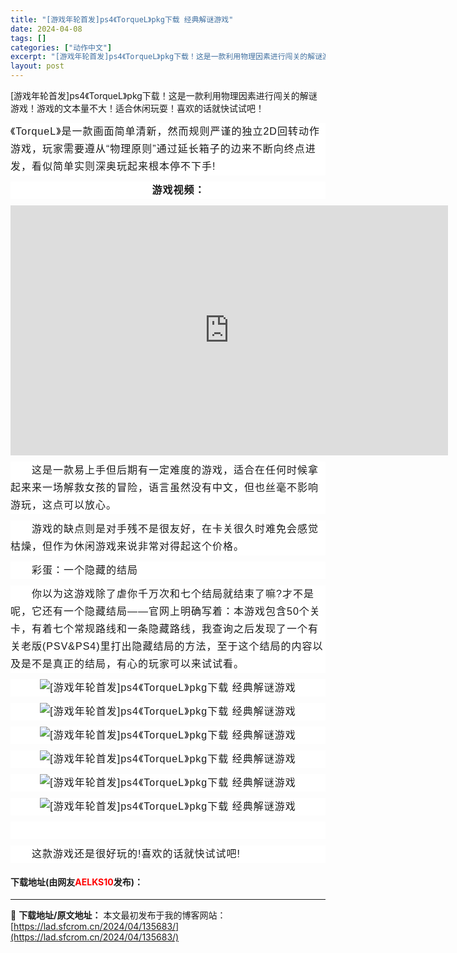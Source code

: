 ```yaml
---
title: "[游戏年轮首发]ps4《TorqueL》pkg下载 经典解谜游戏"
date: 2024-04-08
tags: []
categories: ["动作中文"]
excerpt: "[游戏年轮首发]ps4《TorqueL》pkg下载！这是一款利用物理因素进行闯关的解谜游戏！游戏的文本量不大！适合休闲玩耍！喜欢的话就快试试吧！ 《TorqueL》是一款画面简单清新，然而规则严谨的独立2D回转动作游戏，玩家需要遵从&ldquo;物理原则&rdquo;通过延长箱子的边来不断向终点进发&hellip;"
layout: post
---
```


 <p>[游戏年轮首发]ps4《TorqueL》pkg下载！这是一款利用物理因素进行闯关的解谜游戏！游戏的文本量不大！适合休闲玩耍！喜欢的话就快试试吧！</p> <p style="list-style-type: none; box-sizing: border-box; font-size: 16px; word-wrap: break-word; font-family: &quot;PingFang SC&quot;, &quot;Microsoft YaHei&quot;, 微软雅黑, SimSun, 宋体, Arial, STHeiti, 华文黑体, Helvetica, Tahoma, &quot;Arial sans-serif&quot;, FontAwesome; background: rgb(255,255,255); white-space: normal; word-spacing: 0px; text-transform: none; word-break: break-all; font-weight: 400; padding-bottom: 0px; font-style: normal; padding-top: 0px; padding-left: 0px; orphans: 2; widows: 2; margin: 10px 0px; letter-spacing: 1px; line-height: 28px; padding-right: 0px; text-indent: 0px; border-image: none; font-variant-caps: normal; font-variant-ligatures: normal; -webkit-text-stroke-width: 0px; text-decoration-style: initial; text-decoration-color: initial; -webkit-tap-highlight-color: transparent; -webkit-appearance: none">《TorqueL》是一款画面简单清新，然而规则严谨的独立2D回转动作游戏，玩家需要遵从&ldquo;物理原则&rdquo;通过延长箱子的边来不断向终点进发，看似简单实则深奥玩起来根本停不下手!</p> <p style="list-style-type: none; box-sizing: border-box; font-size: 16px; word-wrap: break-word; font-family: &quot;PingFang SC&quot;, &quot;Microsoft YaHei&quot;, 微软雅黑, SimSun, 宋体, Arial, STHeiti, 华文黑体, Helvetica, Tahoma, &quot;Arial sans-serif&quot;, FontAwesome; background: rgb(255,255,255); white-space: normal; word-spacing: 0px; text-transform: none; word-break: break-all; font-weight: 400; padding-bottom: 0px; font-style: normal; text-align: center; padding-top: 0px; padding-left: 0px; orphans: 2; widows: 2; margin: 10px 0px; letter-spacing: 1px; line-height: 28px; padding-right: 0px; text-indent: 0px; border-image: none; font-variant-caps: normal; font-variant-ligatures: normal; -webkit-text-stroke-width: 0px; text-decoration-style: initial; text-decoration-color: initial; -webkit-tap-highlight-color: transparent; -webkit-appearance: none">　　<strong style="list-style-type: none; box-sizing: border-box; word-wrap: break-word; font-family: &quot;PingFang SC&quot;, &quot;Microsoft YaHei&quot;, 微软雅黑, SimSun, 宋体, Arial, STHeiti, 华文黑体, Helvetica, Tahoma, &quot;Arial sans-serif&quot;, FontAwesome !important; word-break: break-all; padding-bottom: 0px; padding-top: 0px; padding-left: 0px; margin: 0px; padding-right: 0px; border-image: none; -webkit-tap-highlight-color: transparent; -webkit-appearance: none">游戏视频：</strong></p> <p style="list-style-type: none; box-sizing: border-box; font-size: 16px; word-wrap: break-word; font-family: &quot;PingFang SC&quot;, &quot;Microsoft YaHei&quot;, 微软雅黑, SimSun, 宋体, Arial, STHeiti, 华文黑体, Helvetica, Tahoma, &quot;Arial sans-serif&quot;, FontAwesome; background: rgb(255,255,255); white-space: normal; word-spacing: 0px; text-transform: none; word-break: break-all; font-weight: 400; padding-bottom: 0px; font-style: normal; text-align: center; padding-top: 0px; padding-left: 0px; orphans: 2; widows: 2; margin: 10px 0px; letter-spacing: 1px; line-height: 28px; padding-right: 0px; text-indent: 0px; border-image: none; font-variant-caps: normal; font-variant-ligatures: normal; -webkit-text-stroke-width: 0px; text-decoration-style: initial; text-decoration-color: initial; -webkit-tap-highlight-color: transparent; -webkit-appearance: none"><iframe align="middle" allowfullscreen="true" border="0" frameborder="0" framespacing="0" height="400" scrolling="no" src="https://player.bilibili.com/player.html?aid=5623454&amp;cid=9133557&amp;page=1" style="list-style-type: none; box-sizing: border-box; overflow: hidden; font-family: &quot;PingFang SC&quot;, &quot;Microsoft YaHei&quot;, 微软雅黑, SimSun, 宋体, Arial, STHeiti, 华文黑体, Helvetica, Tahoma, &quot;Arial sans-serif&quot;, FontAwesome !important; width: 700px; position: relative; padding-bottom: 0px; padding-top: 0px; padding-left: 0px; margin: 0px; z-index: 10; padding-right: 0px; border-image: none; -ms-word-break: break-all; -ms-word-wrap: break-word; -webkit-tap-highlight-color: transparent; -webkit-appearance: none" width="400"></iframe></p> <p style="list-style-type: none; box-sizing: border-box; font-size: 16px; word-wrap: break-word; font-family: &quot;PingFang SC&quot;, &quot;Microsoft YaHei&quot;, 微软雅黑, SimSun, 宋体, Arial, STHeiti, 华文黑体, Helvetica, Tahoma, &quot;Arial sans-serif&quot;, FontAwesome; background: rgb(255,255,255); white-space: normal; word-spacing: 0px; text-transform: none; word-break: break-all; font-weight: 400; padding-bottom: 0px; font-style: normal; padding-top: 0px; padding-left: 0px; orphans: 2; widows: 2; margin: 10px 0px; letter-spacing: 1px; line-height: 28px; padding-right: 0px; text-indent: 0px; border-image: none; font-variant-caps: normal; font-variant-ligatures: normal; -webkit-text-stroke-width: 0px; text-decoration-style: initial; text-decoration-color: initial; -webkit-tap-highlight-color: transparent; -webkit-appearance: none">　　这是一款易上手但后期有一定难度的游戏，适合在任何时候拿起来来一场解救女孩的冒险，语言虽然没有中文，但也丝毫不影响游玩，这点可以放心。</p> <p style="list-style-type: none; box-sizing: border-box; font-size: 16px; word-wrap: break-word; font-family: &quot;PingFang SC&quot;, &quot;Microsoft YaHei&quot;, 微软雅黑, SimSun, 宋体, Arial, STHeiti, 华文黑体, Helvetica, Tahoma, &quot;Arial sans-serif&quot;, FontAwesome; background: rgb(255,255,255); white-space: normal; word-spacing: 0px; text-transform: none; word-break: break-all; font-weight: 400; padding-bottom: 0px; font-style: normal; padding-top: 0px; padding-left: 0px; orphans: 2; widows: 2; margin: 10px 0px; letter-spacing: 1px; line-height: 28px; padding-right: 0px; text-indent: 0px; border-image: none; font-variant-caps: normal; font-variant-ligatures: normal; -webkit-text-stroke-width: 0px; text-decoration-style: initial; text-decoration-color: initial; -webkit-tap-highlight-color: transparent; -webkit-appearance: none">　　游戏的缺点则是对手残不是很友好，在卡关很久时难免会感觉枯燥，但作为休闲游戏来说非常对得起这个价格。</p> <p style="list-style-type: none; box-sizing: border-box; font-size: 16px; word-wrap: break-word; font-family: &quot;PingFang SC&quot;, &quot;Microsoft YaHei&quot;, 微软雅黑, SimSun, 宋体, Arial, STHeiti, 华文黑体, Helvetica, Tahoma, &quot;Arial sans-serif&quot;, FontAwesome; background: rgb(255,255,255); white-space: normal; word-spacing: 0px; text-transform: none; word-break: break-all; font-weight: 400; padding-bottom: 0px; font-style: normal; padding-top: 0px; padding-left: 0px; orphans: 2; widows: 2; margin: 10px 0px; letter-spacing: 1px; line-height: 28px; padding-right: 0px; text-indent: 0px; border-image: none; font-variant-caps: normal; font-variant-ligatures: normal; -webkit-text-stroke-width: 0px; text-decoration-style: initial; text-decoration-color: initial; -webkit-tap-highlight-color: transparent; -webkit-appearance: none">　　彩蛋：一个隐藏的结局</p> <p style="list-style-type: none; box-sizing: border-box; font-size: 16px; word-wrap: break-word; font-family: &quot;PingFang SC&quot;, &quot;Microsoft YaHei&quot;, 微软雅黑, SimSun, 宋体, Arial, STHeiti, 华文黑体, Helvetica, Tahoma, &quot;Arial sans-serif&quot;, FontAwesome; background: rgb(255,255,255); white-space: normal; word-spacing: 0px; text-transform: none; word-break: break-all; font-weight: 400; padding-bottom: 0px; font-style: normal; padding-top: 0px; padding-left: 0px; orphans: 2; widows: 2; margin: 10px 0px; letter-spacing: 1px; line-height: 28px; padding-right: 0px; text-indent: 0px; border-image: none; font-variant-caps: normal; font-variant-ligatures: normal; -webkit-text-stroke-width: 0px; text-decoration-style: initial; text-decoration-color: initial; -webkit-tap-highlight-color: transparent; -webkit-appearance: none">　　你以为这游戏除了虐你千万次和七个结局就结束了嘛?才不是呢，它还有一个隐藏结局&mdash;&mdash;官网上明确写着：本游戏包含50个关卡，有着七个常规路线和一条隐藏路线，我查询之后发现了一个有关老版(PSV&amp;PS4)里打出隐藏结局的方法，至于这个结局的内容以及是不是真正的结局，有心的玩家可以来试试看。</p> <p align="center" style="list-style-type: none; box-sizing: border-box; font-size: 16px; word-wrap: break-word; font-family: &quot;PingFang SC&quot;, &quot;Microsoft YaHei&quot;, 微软雅黑, SimSun, 宋体, Arial, STHeiti, 华文黑体, Helvetica, Tahoma, &quot;Arial sans-serif&quot;, FontAwesome; background: rgb(255,255,255); white-space: normal; word-spacing: 0px; text-transform: none; word-break: break-all; font-weight: 400; padding-bottom: 0px; font-style: normal; padding-top: 0px; padding-left: 0px; orphans: 2; widows: 2; margin: 10px 0px; letter-spacing: 1px; line-height: 28px; padding-right: 0px; text-indent: 0px; border-image: none; font-variant-caps: normal; font-variant-ligatures: normal; -webkit-text-stroke-width: 0px; text-decoration-style: initial; text-decoration-color: initial; -webkit-tap-highlight-color: transparent; -webkit-appearance: none"><img border="0" src="https://lad.sfcrom.cn/wp-content/uploads/2024/04/20240408_661356c5476be.webp" style="list-style-type: none; box-sizing: border-box; word-wrap: break-word; cursor: pointer; max-width: 100%; font-family: &quot;PingFang SC&quot;, &quot;Microsoft YaHei&quot;, 微软雅黑, SimSun, 宋体, Arial, STHeiti, 华文黑体, Helvetica, Tahoma, &quot;Arial sans-serif&quot;, FontAwesome !important; width: auto; word-break: break-all; float: none; padding-bottom: 0px; text-align: center; padding-top: 0px; padding-left: 0px; margin: 0px; padding-right: 0px; border-image: none; -webkit-tap-highlight-color: transparent; -webkit-appearance: none" alt="[游戏年轮首发]ps4《TorqueL》pkg下载 经典解谜游戏" /></p> <p align="center" style="list-style-type: none; box-sizing: border-box; font-size: 16px; word-wrap: break-word; font-family: &quot;PingFang SC&quot;, &quot;Microsoft YaHei&quot;, 微软雅黑, SimSun, 宋体, Arial, STHeiti, 华文黑体, Helvetica, Tahoma, &quot;Arial sans-serif&quot;, FontAwesome; background: rgb(255,255,255); white-space: normal; word-spacing: 0px; text-transform: none; word-break: break-all; font-weight: 400; padding-bottom: 0px; font-style: normal; padding-top: 0px; padding-left: 0px; orphans: 2; widows: 2; margin: 10px 0px; letter-spacing: 1px; line-height: 28px; padding-right: 0px; text-indent: 0px; border-image: none; font-variant-caps: normal; font-variant-ligatures: normal; -webkit-text-stroke-width: 0px; text-decoration-style: initial; text-decoration-color: initial; -webkit-tap-highlight-color: transparent; -webkit-appearance: none"><img border="0" src="https://lad.sfcrom.cn/wp-content/uploads/2024/04/20240408_661356c58fc79.webp" style="list-style-type: none; box-sizing: border-box; word-wrap: break-word; cursor: pointer; max-width: 100%; font-family: &quot;PingFang SC&quot;, &quot;Microsoft YaHei&quot;, 微软雅黑, SimSun, 宋体, Arial, STHeiti, 华文黑体, Helvetica, Tahoma, &quot;Arial sans-serif&quot;, FontAwesome !important; width: auto; word-break: break-all; float: none; padding-bottom: 0px; text-align: center; padding-top: 0px; padding-left: 0px; margin: 0px; padding-right: 0px; border-image: none; -webkit-tap-highlight-color: transparent; -webkit-appearance: none" alt="[游戏年轮首发]ps4《TorqueL》pkg下载 经典解谜游戏" /></p> <p align="center" style="list-style-type: none; box-sizing: border-box; font-size: 16px; word-wrap: break-word; font-family: &quot;PingFang SC&quot;, &quot;Microsoft YaHei&quot;, 微软雅黑, SimSun, 宋体, Arial, STHeiti, 华文黑体, Helvetica, Tahoma, &quot;Arial sans-serif&quot;, FontAwesome; background: rgb(255,255,255); white-space: normal; word-spacing: 0px; text-transform: none; word-break: break-all; font-weight: 400; padding-bottom: 0px; font-style: normal; padding-top: 0px; padding-left: 0px; orphans: 2; widows: 2; margin: 10px 0px; letter-spacing: 1px; line-height: 28px; padding-right: 0px; text-indent: 0px; border-image: none; font-variant-caps: normal; font-variant-ligatures: normal; -webkit-text-stroke-width: 0px; text-decoration-style: initial; text-decoration-color: initial; -webkit-tap-highlight-color: transparent; -webkit-appearance: none"><img border="0" src="https://lad.sfcrom.cn/wp-content/uploads/2024/04/20240408_661356c5e1dec.webp" style="list-style-type: none; box-sizing: border-box; word-wrap: break-word; cursor: pointer; max-width: 100%; font-family: &quot;PingFang SC&quot;, &quot;Microsoft YaHei&quot;, 微软雅黑, SimSun, 宋体, Arial, STHeiti, 华文黑体, Helvetica, Tahoma, &quot;Arial sans-serif&quot;, FontAwesome !important; width: auto; word-break: break-all; float: none; padding-bottom: 0px; text-align: center; padding-top: 0px; padding-left: 0px; margin: 0px; padding-right: 0px; border-image: none; -webkit-tap-highlight-color: transparent; -webkit-appearance: none" alt="[游戏年轮首发]ps4《TorqueL》pkg下载 经典解谜游戏" /></p> <p align="center" style="list-style-type: none; box-sizing: border-box; font-size: 16px; word-wrap: break-word; font-family: &quot;PingFang SC&quot;, &quot;Microsoft YaHei&quot;, 微软雅黑, SimSun, 宋体, Arial, STHeiti, 华文黑体, Helvetica, Tahoma, &quot;Arial sans-serif&quot;, FontAwesome; background: rgb(255,255,255); white-space: normal; word-spacing: 0px; text-transform: none; word-break: break-all; font-weight: 400; padding-bottom: 0px; font-style: normal; padding-top: 0px; padding-left: 0px; orphans: 2; widows: 2; margin: 10px 0px; letter-spacing: 1px; line-height: 28px; padding-right: 0px; text-indent: 0px; border-image: none; font-variant-caps: normal; font-variant-ligatures: normal; -webkit-text-stroke-width: 0px; text-decoration-style: initial; text-decoration-color: initial; -webkit-tap-highlight-color: transparent; -webkit-appearance: none"><img border="0" src="https://lad.sfcrom.cn/wp-content/uploads/2024/04/20240408_661356c636c90.webp" style="list-style-type: none; box-sizing: border-box; word-wrap: break-word; cursor: pointer; max-width: 100%; font-family: &quot;PingFang SC&quot;, &quot;Microsoft YaHei&quot;, 微软雅黑, SimSun, 宋体, Arial, STHeiti, 华文黑体, Helvetica, Tahoma, &quot;Arial sans-serif&quot;, FontAwesome !important; width: auto; word-break: break-all; float: none; padding-bottom: 0px; text-align: center; padding-top: 0px; padding-left: 0px; margin: 0px; padding-right: 0px; border-image: none; -webkit-tap-highlight-color: transparent; -webkit-appearance: none" alt="[游戏年轮首发]ps4《TorqueL》pkg下载 经典解谜游戏" /></p> <p align="center" style="list-style-type: none; box-sizing: border-box; font-size: 16px; word-wrap: break-word; font-family: &quot;PingFang SC&quot;, &quot;Microsoft YaHei&quot;, 微软雅黑, SimSun, 宋体, Arial, STHeiti, 华文黑体, Helvetica, Tahoma, &quot;Arial sans-serif&quot;, FontAwesome; background: rgb(255,255,255); white-space: normal; word-spacing: 0px; text-transform: none; word-break: break-all; font-weight: 400; padding-bottom: 0px; font-style: normal; padding-top: 0px; padding-left: 0px; orphans: 2; widows: 2; margin: 10px 0px; letter-spacing: 1px; line-height: 28px; padding-right: 0px; text-indent: 0px; border-image: none; font-variant-caps: normal; font-variant-ligatures: normal; -webkit-text-stroke-width: 0px; text-decoration-style: initial; text-decoration-color: initial; -webkit-tap-highlight-color: transparent; -webkit-appearance: none"><img border="0" src="https://lad.sfcrom.cn/wp-content/uploads/2024/04/20240408_661356c681bc7.webp" style="list-style-type: none; box-sizing: border-box; word-wrap: break-word; cursor: pointer; max-width: 100%; font-family: &quot;PingFang SC&quot;, &quot;Microsoft YaHei&quot;, 微软雅黑, SimSun, 宋体, Arial, STHeiti, 华文黑体, Helvetica, Tahoma, &quot;Arial sans-serif&quot;, FontAwesome !important; width: auto; word-break: break-all; float: none; padding-bottom: 0px; text-align: center; padding-top: 0px; padding-left: 0px; margin: 0px; padding-right: 0px; border-image: none; -webkit-tap-highlight-color: transparent; -webkit-appearance: none" alt="[游戏年轮首发]ps4《TorqueL》pkg下载 经典解谜游戏" /></p> <p align="center" style="list-style-type: none; box-sizing: border-box; font-size: 16px; word-wrap: break-word; font-family: &quot;PingFang SC&quot;, &quot;Microsoft YaHei&quot;, 微软雅黑, SimSun, 宋体, Arial, STHeiti, 华文黑体, Helvetica, Tahoma, &quot;Arial sans-serif&quot;, FontAwesome; background: rgb(255,255,255); white-space: normal; word-spacing: 0px; text-transform: none; word-break: break-all; font-weight: 400; padding-bottom: 0px; font-style: normal; padding-top: 0px; padding-left: 0px; orphans: 2; widows: 2; margin: 10px 0px; letter-spacing: 1px; line-height: 28px; padding-right: 0px; text-indent: 0px; border-image: none; font-variant-caps: normal; font-variant-ligatures: normal; -webkit-text-stroke-width: 0px; text-decoration-style: initial; text-decoration-color: initial; -webkit-tap-highlight-color: transparent; -webkit-appearance: none"><img border="0" src="https://lad.sfcrom.cn/wp-content/uploads/2024/04/20240408_661356c6cfe05.webp" style="list-style-type: none; box-sizing: border-box; word-wrap: break-word; cursor: pointer; max-width: 100%; font-family: &quot;PingFang SC&quot;, &quot;Microsoft YaHei&quot;, 微软雅黑, SimSun, 宋体, Arial, STHeiti, 华文黑体, Helvetica, Tahoma, &quot;Arial sans-serif&quot;, FontAwesome !important; width: auto; word-break: break-all; float: none; padding-bottom: 0px; text-align: center; padding-top: 0px; padding-left: 0px; margin: 0px; padding-right: 0px; border-image: none; -webkit-tap-highlight-color: transparent; -webkit-appearance: none" alt="[游戏年轮首发]ps4《TorqueL》pkg下载 经典解谜游戏" /></p> <p style="list-style-type: none; box-sizing: border-box; font-size: 16px; word-wrap: break-word; font-family: &quot;PingFang SC&quot;, &quot;Microsoft YaHei&quot;, 微软雅黑, SimSun, 宋体, Arial, STHeiti, 华文黑体, Helvetica, Tahoma, &quot;Arial sans-serif&quot;, FontAwesome; background: rgb(255,255,255); white-space: normal; word-spacing: 0px; text-transform: none; word-break: break-all; font-weight: 400; padding-bottom: 0px; font-style: normal; padding-top: 0px; padding-left: 0px; orphans: 2; widows: 2; margin: 10px 0px; letter-spacing: 1px; line-height: 28px; padding-right: 0px; text-indent: 0px; border-image: none; font-variant-caps: normal; font-variant-ligatures: normal; -webkit-text-stroke-width: 0px; text-decoration-style: initial; text-decoration-color: initial; -webkit-tap-highlight-color: transparent; -webkit-appearance: none">&nbsp;</p> <p style="list-style-type: none; box-sizing: border-box; font-size: 16px; word-wrap: break-word; font-family: &quot;PingFang SC&quot;, &quot;Microsoft YaHei&quot;, 微软雅黑, SimSun, 宋体, Arial, STHeiti, 华文黑体, Helvetica, Tahoma, &quot;Arial sans-serif&quot;, FontAwesome; background: rgb(255,255,255); white-space: normal; word-spacing: 0px; text-transform: none; word-break: break-all; font-weight: 400; padding-bottom: 0px; font-style: normal; padding-top: 0px; padding-left: 0px; orphans: 2; widows: 2; margin: 10px 0px; letter-spacing: 1px; line-height: 28px; padding-right: 0px; text-indent: 0px; border-image: none; font-variant-caps: normal; font-variant-ligatures: normal; -webkit-text-stroke-width: 0px; text-decoration-style: initial; text-decoration-color: initial; -webkit-tap-highlight-color: transparent; -webkit-appearance: none">　　这款游戏还是很好玩的!喜欢的话就快试试吧!</p> <p><h4>下载地址(由网友<font color="red">AELKS10</font>发布)：</h4></p> 

---
📖 **下载地址/原文地址：** 本文最初发布于我的博客网站：[https://lad.sfcrom.cn/2024/04/135683/](https://lad.sfcrom.cn/2024/04/135683/)
